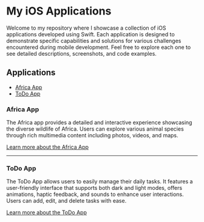 # My iOS Applications

Welcome to my repository where I showcase a collection of iOS applications developed using Swift. Each application is designed to demonstrate specific capabilities and solutions for various challenges encountered during mobile development. Feel free to explore each one to see detailed descriptions, screenshots, and code examples.

## Applications

- [Africa App](#africa-app)
- [ToDo App](#todo-app)

### Africa App

The Africa app provides a detailed and interactive experience showcasing the diverse wildlife of Africa. Users can explore various animal species through rich multimedia content including photos, videos, and maps.

[Learn more about the Africa App](apps/AfricaApp.md)

---

### ToDo App

The ToDo App allows users to easily manage their daily tasks. It features a user-friendly interface that supports both dark and light modes, offers animations, haptic feedback, and sounds to enhance user interactions. Users can add, edit, and delete tasks with ease.

[Learn more about the ToDo App](apps/ToDoApp.md)

